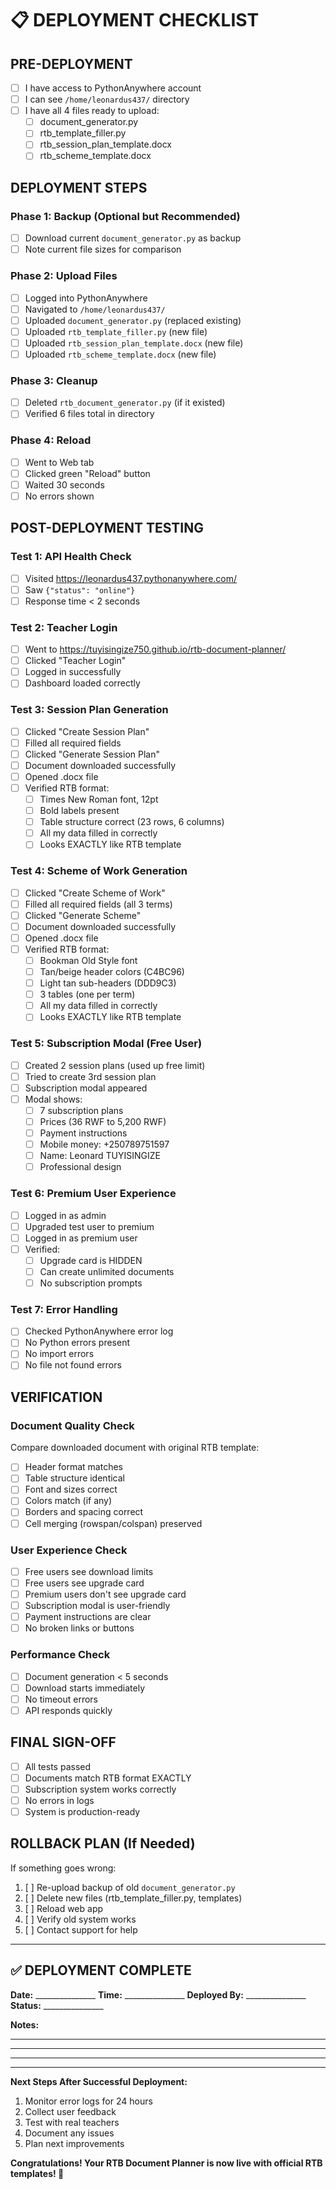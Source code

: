 # 📋 DEPLOYMENT CHECKLIST

## PRE-DEPLOYMENT

- [ ] I have access to PythonAnywhere account
- [ ] I can see `/home/leonardus437/` directory
- [ ] I have all 4 files ready to upload:
  - [ ] document_generator.py
  - [ ] rtb_template_filler.py
  - [ ] rtb_session_plan_template.docx
  - [ ] rtb_scheme_template.docx

## DEPLOYMENT STEPS

### Phase 1: Backup (Optional but Recommended)
- [ ] Download current `document_generator.py` as backup
- [ ] Note current file sizes for comparison

### Phase 2: Upload Files
- [ ] Logged into PythonAnywhere
- [ ] Navigated to `/home/leonardus437/`
- [ ] Uploaded `document_generator.py` (replaced existing)
- [ ] Uploaded `rtb_template_filler.py` (new file)
- [ ] Uploaded `rtb_session_plan_template.docx` (new file)
- [ ] Uploaded `rtb_scheme_template.docx` (new file)

### Phase 3: Cleanup
- [ ] Deleted `rtb_document_generator.py` (if it existed)
- [ ] Verified 6 files total in directory

### Phase 4: Reload
- [ ] Went to Web tab
- [ ] Clicked green "Reload" button
- [ ] Waited 30 seconds
- [ ] No errors shown

## POST-DEPLOYMENT TESTING

### Test 1: API Health Check
- [ ] Visited https://leonardus437.pythonanywhere.com/
- [ ] Saw `{"status": "online"}`
- [ ] Response time < 2 seconds

### Test 2: Teacher Login
- [ ] Went to https://tuyisingize750.github.io/rtb-document-planner/
- [ ] Clicked "Teacher Login"
- [ ] Logged in successfully
- [ ] Dashboard loaded correctly

### Test 3: Session Plan Generation
- [ ] Clicked "Create Session Plan"
- [ ] Filled all required fields
- [ ] Clicked "Generate Session Plan"
- [ ] Document downloaded successfully
- [ ] Opened .docx file
- [ ] Verified RTB format:
  - [ ] Times New Roman font, 12pt
  - [ ] Bold labels present
  - [ ] Table structure correct (23 rows, 6 columns)
  - [ ] All my data filled in correctly
  - [ ] Looks EXACTLY like RTB template

### Test 4: Scheme of Work Generation
- [ ] Clicked "Create Scheme of Work"
- [ ] Filled all required fields (all 3 terms)
- [ ] Clicked "Generate Scheme"
- [ ] Document downloaded successfully
- [ ] Opened .docx file
- [ ] Verified RTB format:
  - [ ] Bookman Old Style font
  - [ ] Tan/beige header colors (C4BC96)
  - [ ] Light tan sub-headers (DDD9C3)
  - [ ] 3 tables (one per term)
  - [ ] All my data filled in correctly
  - [ ] Looks EXACTLY like RTB template

### Test 5: Subscription Modal (Free User)
- [ ] Created 2 session plans (used up free limit)
- [ ] Tried to create 3rd session plan
- [ ] Subscription modal appeared
- [ ] Modal shows:
  - [ ] 7 subscription plans
  - [ ] Prices (36 RWF to 5,200 RWF)
  - [ ] Payment instructions
  - [ ] Mobile money: +250789751597
  - [ ] Name: Leonard TUYISINGIZE
  - [ ] Professional design

### Test 6: Premium User Experience
- [ ] Logged in as admin
- [ ] Upgraded test user to premium
- [ ] Logged in as premium user
- [ ] Verified:
  - [ ] Upgrade card is HIDDEN
  - [ ] Can create unlimited documents
  - [ ] No subscription prompts

### Test 7: Error Handling
- [ ] Checked PythonAnywhere error log
- [ ] No Python errors present
- [ ] No import errors
- [ ] No file not found errors

## VERIFICATION

### Document Quality Check
Compare downloaded document with original RTB template:
- [ ] Header format matches
- [ ] Table structure identical
- [ ] Font and sizes correct
- [ ] Colors match (if any)
- [ ] Borders and spacing correct
- [ ] Cell merging (rowspan/colspan) preserved

### User Experience Check
- [ ] Free users see download limits
- [ ] Free users see upgrade card
- [ ] Premium users don't see upgrade card
- [ ] Subscription modal is user-friendly
- [ ] Payment instructions are clear
- [ ] No broken links or buttons

### Performance Check
- [ ] Document generation < 5 seconds
- [ ] Download starts immediately
- [ ] No timeout errors
- [ ] API responds quickly

## FINAL SIGN-OFF

- [ ] All tests passed
- [ ] Documents match RTB format EXACTLY
- [ ] Subscription system works correctly
- [ ] No errors in logs
- [ ] System is production-ready

## ROLLBACK PLAN (If Needed)

If something goes wrong:
1. [ ] Re-upload backup of old `document_generator.py`
2. [ ] Delete new files (rtb_template_filler.py, templates)
3. [ ] Reload web app
4. [ ] Verify old system works
5. [ ] Contact support for help

---

## ✅ DEPLOYMENT COMPLETE

**Date:** _______________
**Time:** _______________
**Deployed By:** _______________
**Status:** _______________

**Notes:**
_________________________________________________
_________________________________________________
_________________________________________________

---

**Next Steps After Successful Deployment:**
1. Monitor error logs for 24 hours
2. Collect user feedback
3. Test with real teachers
4. Document any issues
5. Plan next improvements

**Congratulations! Your RTB Document Planner is now live with official RTB templates! 🎉**
